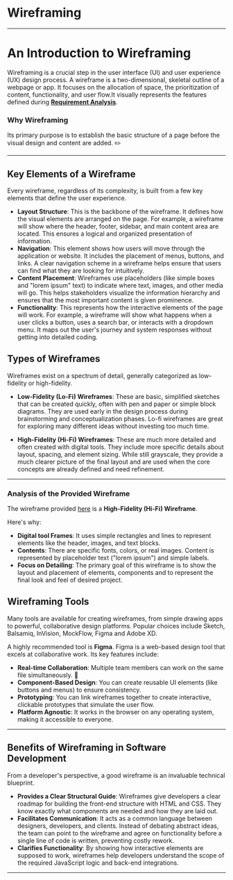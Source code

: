 # Wireframing
----
# An Introduction to Wireframing

Wireframing is a crucial step in the user interface (UI) and user experience (UX) design process. A wireframe is a two-dimensional, skeletal outline of a webpage or app. It focuses on the allocation of space, the prioritization of content, functionality, and user flow.It visually represents the features defined during **[Requirement Analysis](https://github.com/Morris-Israel-pi-minla1/requirement-analysis)**.
### Why Wireframing

Its primary purpose is to establish the basic structure of a page before the visual design and content are added. ✏️

---
## Key Elements of a Wireframe

Every wireframe, regardless of its complexity, is built from a few key elements that define the user experience.

* **Layout Structure**: This is the backbone of the wireframe. It defines how the visual elements are arranged on the page. For example, a wireframe will show where the header, footer, sidebar, and main content area are located. This ensures a logical and organized presentation of information.
* **Navigation**: This element shows how users will move through the application or website. It includes the placement of menus, buttons, and links. A clear navigation scheme in a wireframe helps ensure that users can find what they are looking for intuitively.
* **Content Placement**: Wireframes use placeholders (like simple boxes and "lorem ipsum" text) to indicate where text, images, and other media will go. This helps stakeholders visualize the information hierarchy and ensures that the most important content is given prominence.
* **Functionality**: This represents how the interactive elements of the page will work. For example, a wireframe will show what happens when a user clicks a button, uses a search bar, or interacts with a dropdown menu. It maps out the user's journey and system responses without getting into detailed coding.

## Types of Wireframes

Wireframes exist on a spectrum of detail, generally categorized as low-fidelity or high-fidelity.

* **Low-Fidelity (Lo-Fi) Wireframes**: These are basic, simplified sketches that can be created quickly, often with pen and paper or simple block diagrams. They are used early in the design process during brainstorming and conceptualization phases. Lo-fi wireframes are great for exploring many different ideas without investing too much time.

* **High-Fidelity (Hi-Fi) Wireframes**: These are much more detailed and often created with digital tools. They include more specific details about layout, spacing, and element sizing. While still grayscale, they provide a much clearer picture of the final layout and are used when the core concepts are already defined and need refinement.

---

### Analysis of the Provided Wireframe

The wireframe provided [here](https://www.figma.com/design/E2BRqdPcKkrnX6hLGPto8Z/Project-Airbnb?node-id=1-2&p=f) is a **High-Fidelity (Hi-Fi) Wireframe**.



Here's why:
* **Digital tool Frames**: It uses simple rectangles and lines to represent elements like the header, images, and text blocks.
* **Contents**: There are specific fonts, colors, or real images. Content is represented by placeholder text ("lorem ipsum") and simple labels.
* **Focus on Detailing**: The primary goal of this wireframe is to show the layout and placement of elements, components and to represent the final look and feel of desired project.
## Wireframing Tools

Many tools are available for creating wireframes, from simple drawing apps to powerful, collaborative design platforms. Popular choices include Sketch, Balsamiq, InVision, MockFlow, Figma and Adobe XD.

A highly recommended tool is **Figma**. Figma is a web-based design tool that excels at collaborative work. Its key features include:
* **Real-time Collaboration**: Multiple team members can work on the same file simultaneously. 🤝
* **Component-Based Design**: You can create reusable UI elements (like buttons and menus) to ensure consistency.
* **Prototyping**: You can link wireframes together to create interactive, clickable prototypes that simulate the user flow.
* **Platform Agnostic**: It works in the browser on any operating system, making it accessible to everyone.

---

## Benefits of Wireframing in Software Development

From a developer's perspective, a good wireframe is an invaluable technical blueprint.
* **Provides a Clear Structural Guide**: Wireframes give developers a clear roadmap for building the front-end structure with HTML and CSS. They know exactly what components are needed and how they are laid out.
* **Facilitates Communication**: It acts as a common language between designers, developers, and clients. Instead of debating abstract ideas, the team can point to the wireframe and agree on functionality before a single line of code is written, preventing costly rework.
* **Clarifies Functionality**: By showing how interactive elements are supposed to work, wireframes help developers understand the scope of the required JavaScript logic and back-end integrations.

---

